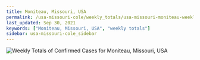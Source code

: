 ```yaml
---
title: Moniteau, Missouri, USA
permalink: /usa-missouri-cole/weekly_totals/usa-missouri-moniteau-weekly_totals.html
last_updated: Sep 30, 2021
keywords: ["Moniteau, Missouri, USA", "weekly totals"]
sidebar: usa-missouri-cole_sidebar
---
```


![Weekly Totals of Confirmed Cases for Moniteau, Missouri, USA](/covid_tracker/images/graphs/usa-missouri-moniteau-weekly_totals_graph.png)
